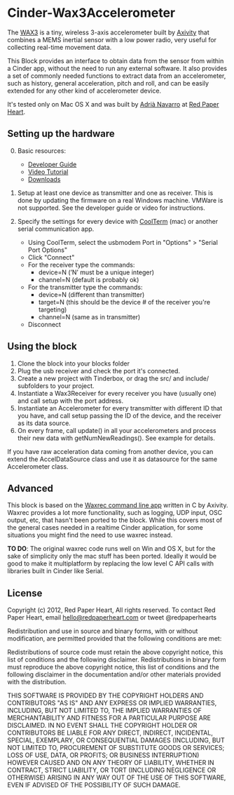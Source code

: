 Cinder-Wax3Accelerometer
========================

The [WAX3](http://axivity.com/v2/index.php?page=product.php&product=wax3) is a tiny, wireless 3-axis accelerometer built by [Axivity](http://axivity.com) that combines a MEMS inertial sensor with a low power radio, very useful for collecting real-time movement data.

This Block provides an interface to obtain data from the sensor from within a Cinder app, without the need to run any external software. It also provides a set of commonly needed functions to extract data from an accelerometer, such as history, general acceleration, pitch and roll, and can be easily extended for any other kind of accelerometer device.

It's tested only on Mac OS X and was built by [Adrià Navarro](http://adrianavarro.net) at [Red Paper Heart](http://redpaperheart.com).

Setting up the hardware
------------------------
0. Basic resources:
    - [Developer Guide](https://openmovement.googlecode.com/svn/trunk/Software/WAX3/WAX%20Developer%20Guide.pdf)
    - [Video Tutorial](http://www.youtube.com/watch?v=5wsR7MQ_Z48&list=PLC1bL6IftT9n9bDxPWErXxg7s7rr__6V7&index=2)
    - [Downloads](http://axivity.com/v2/index.php?page=product.php&product=wax3)

1. Setup at least one device as transmitter and one as receiver. This is done by updating the firmware on a real Windows machine. VMWare is not supported. See the developer guide or video for instructions.

2. Specify the settings for every device with [CoolTerm](http://freeware.the-meiers.org/) (mac) or another serial communication app.
    - Using CoolTerm, select the usbmodem Port in "Options" > "Serial Port Options"
    - Click "Connect"
    - For the receiver type the commands:
         - device=N (’N’ must be a unique integer)
         - channel=N (default is probably ok)
    - For the transmitter type the commands:
         - device=N (different than transmitter)
         - target=N (this should be the device # of the receiver you're targeting)
         - channel=N (same as in transmitter)
    - Disconnect 

Using the block
----------------

1. Clone the block into your blocks folder
2. Plug the usb receiver and check the port it's connected.
3. Create a new project with Tinderbox, or drag the src/ and include/ subfolders to your project.
4. Instantiate a Wax3Receiver for every receiver you have (usually one) and call setup with the port address.
5. Instantiate an Accelerometer for every transmitter with different ID that you have, and call setup passing the ID of the device, and the receiver as its data source.
6. On every frame, call update() in all your accelerometers and process their new data with getNumNewReadings(). See example for details.

If you have raw acceleration data coming from another device, you can extend the AccelDataSource class and use it as datasource for the same Accelerometer class.

Advanced
--------
This block is based on the [Waxrec command line app](https://code.google.com/p/openmovement/source/browse/trunk/Software/WAX3/waxrec/waxrec.c) written in C by Axivity. Waxrec provides a lot more functionality, such as logging, UDP input, OSC output, etc, that hasn't been ported to the block. While this covers most of the general cases needed in a realtime Cinder application, for some situations you might find the need to use waxrec instead.

**TO DO**: The original waxrec code runs well on Win and OS X, but for the sake of simplicity only the mac stuff has been ported. Ideally it would be good to make it multiplatform by replacing the low level C API calls with libraries built in Cinder like Serial. 

License
-------
Copyright (c) 2012, Red Paper Heart, All rights reserved. To contact Red Paper Heart, email hello@redpaperheart.com or tweet @redpaperhearts

Redistribution and use in source and binary forms, with or without modification, are permitted provided that the following conditions are met:
 
Redistributions of source code must retain the above copyright notice, this list of conditions and the following disclaimer. Redistributions in binary form must reproduce the above copyright notice, this list of conditions and the following disclaimer in the documentation and/or other materials provided with the distribution.
 
THIS SOFTWARE IS PROVIDED BY THE COPYRIGHT HOLDERS AND CONTRIBUTORS "AS IS" AND ANY EXPRESS OR IMPLIED WARRANTIES, INCLUDING, BUT NOT LIMITED TO, THE IMPLIED WARRANTIES OF MERCHANTABILITY AND FITNESS FOR A PARTICULAR PURPOSE ARE DISCLAIMED. IN NO EVENT SHALL THE COPYRIGHT HOLDER OR CONTRIBUTORS BE LIABLE FOR ANY DIRECT, INDIRECT, INCIDENTAL, SPECIAL, EXEMPLARY, OR CONSEQUENTIAL DAMAGES (INCLUDING, BUT NOT LIMITED TO, PROCUREMENT OF SUBSTITUTE GOODS OR SERVICES; LOSS OF USE, DATA, OR PROFITS; OR BUSINESS INTERRUPTION) HOWEVER CAUSED AND ON ANY THEORY OF LIABILITY, WHETHER IN CONTRACT, STRICT LIABILITY, OR TORT (INCLUDING NEGLIGENCE OR OTHERWISE) ARISING IN ANY WAY OUT OF THE USE OF THIS SOFTWARE, EVEN IF ADVISED OF THE POSSIBILITY OF SUCH DAMAGE.